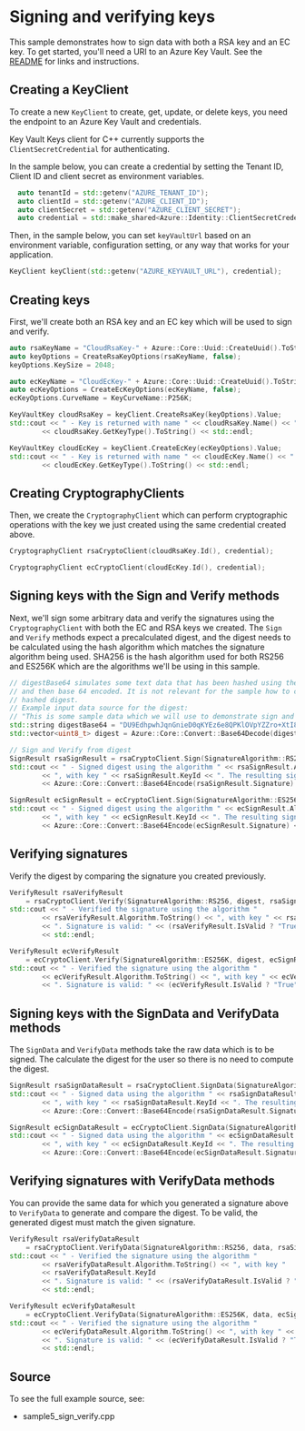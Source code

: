 # Signing and verifying keys

This sample demonstrates how to sign data with both a RSA key and an EC key.
To get started, you'll need a URI to an Azure Key Vault. See the [README](https://github.com/Azure/azure-sdk-for-cpp/blob/main/sdk/keyvault/azure-security-keyvault-keys/README.md) for links and instructions.

## Creating a KeyClient

To create a new `KeyClient` to create, get, update, or delete keys, you need the endpoint to an Azure Key Vault and credentials.

Key Vault Keys client for C++ currently supports the `ClientSecretCredential` for authenticating.

In the sample below, you can create a credential by setting the Tenant ID, Client ID and client secret as environment variables.

```cpp Snippet:KeysSample1CreateCredential
  auto tenantId = std::getenv("AZURE_TENANT_ID");
  auto clientId = std::getenv("AZURE_CLIENT_ID");
  auto clientSecret = std::getenv("AZURE_CLIENT_SECRET");
  auto credential = std::make_shared<Azure::Identity::ClientSecretCredential>(tenantId, clientId, clientSecret);
```

Then, in the sample below, you can set `keyVaultUrl` based on an environment variable, configuration setting, or any way that works for your application.

```cpp Snippet:KeysSample1KeyClient
KeyClient keyClient(std::getenv("AZURE_KEYVAULT_URL"), credential);
```

## Creating keys

First, we'll create both an RSA key and an EC key which will be used to sign and verify.

```cpp
auto rsaKeyName = "CloudRsaKey-" + Azure::Core::Uuid::CreateUuid().ToString();
auto keyOptions = CreateRsaKeyOptions(rsaKeyName, false);
keyOptions.KeySize = 2048;

auto ecKeyName = "CloudEcKey-" + Azure::Core::Uuid::CreateUuid().ToString();
auto ecKeyOptions = CreateEcKeyOptions(ecKeyName, false);
ecKeyOptions.CurveName = KeyCurveName::P256K;

KeyVaultKey cloudRsaKey = keyClient.CreateRsaKey(keyOptions).Value;
std::cout << " - Key is returned with name " << cloudRsaKey.Name() << " and type "
        << cloudRsaKey.GetKeyType().ToString() << std::endl;

KeyVaultKey cloudEcKey = keyClient.CreateEcKey(ecKeyOptions).Value;
std::cout << " - Key is returned with name " << cloudEcKey.Name() << " and type "
        << cloudEcKey.GetKeyType().ToString() << std::endl;
```

## Creating CryptographyClients

Then, we create the `CryptographyClient` which can perform cryptographic operations with the key we just created using the same credential created above.

```cpp
CryptographyClient rsaCryptoClient(cloudRsaKey.Id(), credential);

CryptographyClient ecCryptoClient(cloudEcKey.Id(), credential);
```

## Signing keys with the Sign and Verify methods

Next, we'll sign some arbitrary data and verify the signatures using the `CryptographyClient` with both the EC and RSA keys we created.
The `Sign` and `Verify` methods expect a precalculated digest, and the digest needs to be calculated using the hash algorithm which matches the signature algorithm being used.
SHA256 is the hash algorithm used for both RS256 and ES256K which are the algorithms we'll be using in this sample.

```cpp
// digestBase64 simulates some text data that has been hashed using the SHA256 algorithm
// and then base 64 encoded. It is not relevant for the sample how to create the SHA256
// hashed digest.
// Example input data source for the digest:
// "This is some sample data which we will use to demonstrate sign and verify"
std::string digestBase64 = "DU9EdhpwhJqnGnieD0qKYEz6e8QPKlOVpYZZro+XtI8=";
std::vector<uint8_t> digest = Azure::Core::Convert::Base64Decode(digestBase64);

// Sign and Verify from digest
SignResult rsaSignResult = rsaCryptoClient.Sign(SignatureAlgorithm::RS256, digest);
std::cout << " - Signed digest using the algorithm " << rsaSignResult.Algorithm.ToString()
        << ", with key " << rsaSignResult.KeyId << ". The resulting signature is: "
        << Azure::Core::Convert::Base64Encode(rsaSignResult.Signature) << std::endl;

SignResult ecSignResult = ecCryptoClient.Sign(SignatureAlgorithm::ES256K, digest);
std::cout << " - Signed digest using the algorithm " << ecSignResult.Algorithm.ToString()
        << ", with key " << ecSignResult.KeyId << ". The resulting signature is: "
        << Azure::Core::Convert::Base64Encode(ecSignResult.Signature) << std::endl;
```

## Verifying signatures

Verify the digest by comparing the signature you created previously.

```cpp
VerifyResult rsaVerifyResult
    = rsaCryptoClient.Verify(SignatureAlgorithm::RS256, digest, rsaSignResult.Signature);
std::cout << " - Verified the signature using the algorithm "
        << rsaVerifyResult.Algorithm.ToString() << ", with key " << rsaVerifyResult.KeyId
        << ". Signature is valid: " << (rsaVerifyResult.IsValid ? "True" : "False")
        << std::endl;

VerifyResult ecVerifyResult
    = ecCryptoClient.Verify(SignatureAlgorithm::ES256K, digest, ecSignResult.Signature);
std::cout << " - Verified the signature using the algorithm "
        << ecVerifyResult.Algorithm.ToString() << ", with key " << ecVerifyResult.KeyId
        << ". Signature is valid: " << (ecVerifyResult.IsValid ? "True" : "False") << std::endl;
```

## Signing keys with the SignData and VerifyData methods

The `SignData` and `VerifyData` methods take the raw data which is to be signed. The calculate the digest for the user so there is no need to compute the digest.

```cpp
SignResult rsaSignDataResult = rsaCryptoClient.SignData(SignatureAlgorithm::RS256, data);
std::cout << " - Signed data using the algorithm " << rsaSignDataResult.Algorithm.ToString()
        << ", with key " << rsaSignDataResult.KeyId << ". The resulting signature is: "
        << Azure::Core::Convert::Base64Encode(rsaSignDataResult.Signature) << std::endl;

SignResult ecSignDataResult = ecCryptoClient.SignData(SignatureAlgorithm::ES256K, data);
std::cout << " - Signed data using the algorithm " << ecSignDataResult.Algorithm.ToString()
        << ", with key " << ecSignDataResult.KeyId << ". The resulting signature is: "
        << Azure::Core::Convert::Base64Encode(ecSignDataResult.Signature) << std::endl;
```

## Verifying signatures with VerifyData methods

You can provide the same data for which you generated a signature above to `VerifyData` to generate and compare the digest. To be valid, the generated digest must match the given signature.

```cpp
VerifyResult rsaVerifyDataResult
    = rsaCryptoClient.VerifyData(SignatureAlgorithm::RS256, data, rsaSignDataResult.Signature);
std::cout << " - Verified the signature using the algorithm "
        << rsaVerifyDataResult.Algorithm.ToString() << ", with key "
        << rsaVerifyDataResult.KeyId
        << ". Signature is valid: " << (rsaVerifyDataResult.IsValid ? "True" : "False")
        << std::endl;

VerifyResult ecVerifyDataResult
    = ecCryptoClient.VerifyData(SignatureAlgorithm::ES256K, data, ecSignDataResult.Signature);
std::cout << " - Verified the signature using the algorithm "
        << ecVerifyDataResult.Algorithm.ToString() << ", with key " << ecVerifyDataResult.KeyId
        << ". Signature is valid: " << (ecVerifyDataResult.IsValid ? "True" : "False")
        << std::endl;
```

## Source

To see the full example source, see:

- sample5_sign_verify.cpp